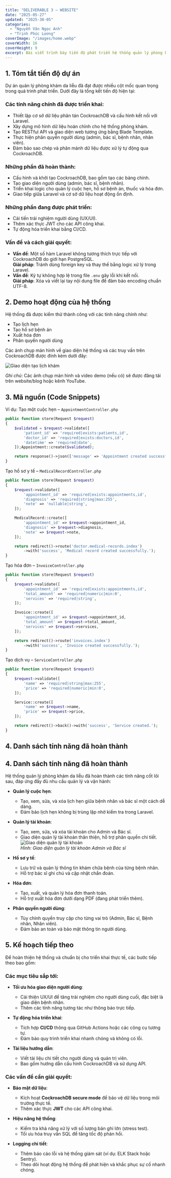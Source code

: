 ```yaml
---
title: "DELIVERABLE 3 – WEBSITE"
date: "2025-05-27"
updated: "2025-30-05"
categories:
  - "Nguyễn Văn Ngọc Anh"
  - "Trịnh Phúc Lương"
coverImage: "/images/home.webp"
coverWidth: 16
coverHeight: 9
excerpt: Bài viết trình bày tiến độ phát triển hệ thống quản lý phòng khám da liễu.
---
```


## 1. Tóm tắt tiến độ dự án

Dự án quản lý phòng khám da liễu đã đạt được nhiều cột mốc quan trọng trong quá trình phát triển. Dưới đây là tổng kết tiến độ hiện tại:

### Các tính năng chính đã được triển khai:
- Thiết lập cơ sở dữ liệu phân tán CockroachDB và cấu hình kết nối với Laravel.
- Xây dựng mô hình dữ liệu hoàn chỉnh cho hệ thống phòng khám.
- Tạo RESTful API và giao diện web tương ứng bằng Blade Template.
- Thực hiện phân quyền người dùng (admin, bác sĩ, bệnh nhân, nhân viên).
- Đảm bảo sao chép và phân mảnh dữ liệu được xử lý tự động qua CockroachDB.

### Những phần đã hoàn thành:
- Cấu hình và khởi tạo CockroachDB, bao gồm tạo các bảng chính.
- Tạo giao diện người dùng (admin, bác sĩ, bệnh nhân).
- Triển khai logic cho quản lý cuộc hẹn, hồ sơ bệnh án, thuốc và hóa đơn.
- Giao tiếp giữa Laravel và cơ sở dữ liệu hoạt động ổn định.

### Những phần đang được phát triển:
- Cải tiến trải nghiệm người dùng (UX/UI).
- Thêm xác thực JWT cho các API công khai.
- Tự động hóa triển khai bằng CI/CD.

### Vấn đề và cách giải quyết:
- **Vấn đề**: Một số hàm Laravel không tương thích trực tiếp với CockroachDB do giới hạn PostgreSQL.  
  **Giải pháp**: Tránh dùng foreign key và thay thế bằng logic xử lý trong Laravel.
- **Vấn đề**: Ký tự không hợp lệ trong file `.env` gây lỗi khi kết nối.  
  **Giải pháp**: Xóa và viết lại tay nội dung file để đảm bảo encoding chuẩn UTF-8.

## 2. Demo hoạt động của hệ thống

Hệ thống đã được kiểm thử thành công với các tính năng chính như:
- Tạo lịch hẹn
- Tạo hồ sơ bệnh án
- Xuất hóa đơn
- Phân quyền người dùng

Các ảnh chụp màn hình về giao diện hệ thống và các truy vấn trên CockroachDB được đính kèm dưới đây:

![Giao diện tạo lịch khám](/images/giaodienhen.png)

*Ghi chú*: Các ảnh chụp màn hình và video demo (nếu có) sẽ được đăng tải trên website/blog hoặc kênh YouTube.

## 3. Mã nguồn (Code Snippets)

Ví dụ: Tạo một cuộc hẹn – `AppointmentController.php`

```php
public function store(Request $request)
{
    $validated = $request->validate([
        'patient_id' => 'required|exists:patients,id',
        'doctor_id' => 'required|exists:doctors,id',
        'datetime' => 'required|date',
    ]);Appointment::create($validated);

    return response()->json(['message' => 'Appointment created successfully']);
}
```

Tạo hồ sơ y tế – `MedicalRecordController.php`

```php
public function store(Request $request)
{
    $request->validate([
        'appointment_id' => 'required|exists:appointments,id',
        'diagnosis' => 'required|string|max:255',
        'note' => 'nullable|string',
    ]);

    MedicalRecord::create([
        'appointment_id' => $request->appointment_id,
        'diagnosis' => $request->diagnosis,
        'note' => $request->note,
    ]);

    return redirect()->route('doctor.medical-records.index')
        ->with('success', 'Medical record created successfully.');
}
```

Tạo hóa đơn – `InvoiceController.php`

```php
public function store(Request $request)
{
    $request->validate([
        'appointment_id' => 'required|exists:appointments,id',
        'total_amount' => 'required|numeric|min:0',
        'services' => 'required|string',
    ]);

    Invoice::create([
        'appointment_id' => $request->appointment_id,
        'total_amount' => $request->total_amount,
        'services' => $request->services,
    ]);

    return redirect()->route('invoices.index')
        ->with('success', 'Invoice created successfully.');
}
```

Tạo dịch vụ – `ServiceController.php`

```php
public function store(Request $request)
{
    $request->validate([
        'name' => 'required|string|max:255',
        'price' => 'required|numeric|min:0',
    ]);

    Service::create([
        'name' => $request->name,
        'price' => $request->price,
    ]);

    return redirect()->back()->with('success', 'Service created.');
}

```
## 4. Danh sách tính năng đã hoàn thành

## 4. Danh sách tính năng đã hoàn thành

Hệ thống quản lý phòng khám da liễu đã hoàn thành các tính năng cốt lõi sau, đáp ứng đầy đủ nhu cầu quản lý và vận hành:

- **Quản lý cuộc hẹn**:

  - Tạo, xem, sửa, và xóa lịch hẹn giữa bệnh nhân và bác sĩ một cách dễ dàng.
  - Đảm bảo lịch hẹn không bị trùng lặp nhờ kiểm tra trong Laravel.

- **Quản lý tài khoản**:

  - Tạo, xem, sửa, và xóa tài khoản cho Admin và Bác sĩ.
  - Giao diện quản lý tài khoản thân thiện, hỗ trợ phân quyền chi tiết.
  ![Giao diện quản lý tài khoản](/images/qltk.png)  
*Hình: Giao diện quản lý tài khoản Admin và Bác sĩ*

- **Hồ sơ y tế**:

  - Lưu trữ và quản lý thông tin khám chữa bệnh của từng bệnh nhân.
  - Hỗ trợ bác sĩ ghi chú và cập nhật chẩn đoán.

- **Hóa đơn**:

  - Tạo, xuất, và quản lý hóa đơn thanh toán.
  - Hỗ trợ xuất hóa đơn dưới dạng PDF (đang phát triển thêm).

- **Phân quyền người dùng**:

  - Tùy chỉnh quyền truy cập cho từng vai trò (Admin, Bác sĩ, Bệnh nhân, Nhân viên).
  - Đảm bảo an toàn và bảo mật thông tin người dùng.

## 5. Kế hoạch tiếp theo

Để hoàn thiện hệ thống và chuẩn bị cho triển khai thực tế, các bước tiếp theo bao gồm:

### Các mục tiêu sắp tới:
- **Tối ưu hóa giao diện người dùng**:  
  - Cải thiện UX/UI để tăng trải nghiệm cho người dùng cuối, đặc biệt là giao diện bệnh nhân.  
  - Thêm các tính năng tương tác như thông báo trực tiếp.

- **Tự động hóa triển khai**:  
  - Tích hợp **CI/CD** thông qua GitHub Actions hoặc các công cụ tương tự.  
  - Đảm bảo quy trình triển khai nhanh chóng và không có lỗi.

- **Tài liệu hướng dẫn**:  
  - Viết tài liệu chi tiết cho người dùng và quản trị viên.  
  - Bao gồm hướng dẫn cấu hình CockroachDB và sử dụng API.

### Các vấn đề cần giải quyết:
- **Bảo mật dữ liệu**:  
  - Kích hoạt **CockroachDB secure mode** để bảo vệ dữ liệu trong môi trường thực tế.  
  - Thêm xác thực **JWT** cho các API công khai.

- **Hiệu năng hệ thống**:  
  - Kiểm tra khả năng xử lý với số lượng bản ghi lớn (stress test).  
  - Tối ưu hóa truy vấn SQL để tăng tốc độ phản hồi.

- **Logging chi tiết**:  
  - Thêm báo cáo lỗi và hệ thống giám sát (ví dụ: ELK Stack hoặc Sentry).  
  - Theo dõi hoạt động hệ thống để phát hiện và khắc phục sự cố nhanh chóng.

